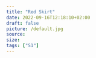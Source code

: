 ```yaml
---
title: "Red Skirt"
date: 2022-09-16T12:18:10+02:00
draft: false
picture: /default.jpg
source: 
size: 
tags: ["S1"]
---
```



